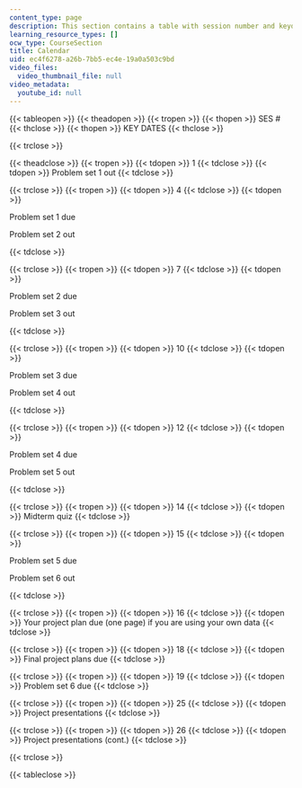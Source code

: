 ```yaml
---
content_type: page
description: This section contains a table with session number and keydates.
learning_resource_types: []
ocw_type: CourseSection
title: Calendar
uid: ec4f6278-a26b-7bb5-ec4e-19a0a503c9bd
video_files:
  video_thumbnail_file: null
video_metadata:
  youtube_id: null
---
```


{{< tableopen >}}
{{< theadopen >}}
{{< tropen >}}
{{< thopen >}}
SES #
{{< thclose >}}
{{< thopen >}}
KEY DATES
{{< thclose >}}

{{< trclose >}}

{{< theadclose >}}
{{< tropen >}}
{{< tdopen >}}
1
{{< tdclose >}}
{{< tdopen >}}
Problem set 1 out
{{< tdclose >}}

{{< trclose >}}
{{< tropen >}}
{{< tdopen >}}
4
{{< tdclose >}}
{{< tdopen >}}


Problem set 1 due

Problem set 2 out


{{< tdclose >}}

{{< trclose >}}
{{< tropen >}}
{{< tdopen >}}
7
{{< tdclose >}}
{{< tdopen >}}


Problem set 2 due

Problem set 3 out


{{< tdclose >}}

{{< trclose >}}
{{< tropen >}}
{{< tdopen >}}
10
{{< tdclose >}}
{{< tdopen >}}


Problem set 3 due

Problem set 4 out


{{< tdclose >}}

{{< trclose >}}
{{< tropen >}}
{{< tdopen >}}
12
{{< tdclose >}}
{{< tdopen >}}


Problem set 4 due

Problem set 5 out


{{< tdclose >}}

{{< trclose >}}
{{< tropen >}}
{{< tdopen >}}
14
{{< tdclose >}}
{{< tdopen >}}
Midterm quiz
{{< tdclose >}}

{{< trclose >}}
{{< tropen >}}
{{< tdopen >}}
15
{{< tdclose >}}
{{< tdopen >}}


Problem set 5 due

Problem set 6 out


{{< tdclose >}}

{{< trclose >}}
{{< tropen >}}
{{< tdopen >}}
16
{{< tdclose >}}
{{< tdopen >}}
Your project plan due (one page) if you are using your own data
{{< tdclose >}}

{{< trclose >}}
{{< tropen >}}
{{< tdopen >}}
18
{{< tdclose >}}
{{< tdopen >}}
Final project plans due
{{< tdclose >}}

{{< trclose >}}
{{< tropen >}}
{{< tdopen >}}
19
{{< tdclose >}}
{{< tdopen >}}
Problem set 6 due
{{< tdclose >}}

{{< trclose >}}
{{< tropen >}}
{{< tdopen >}}
25
{{< tdclose >}}
{{< tdopen >}}
Project presentations
{{< tdclose >}}

{{< trclose >}}
{{< tropen >}}
{{< tdopen >}}
26
{{< tdclose >}}
{{< tdopen >}}
Project presentations (cont.)
{{< tdclose >}}

{{< trclose >}}

{{< tableclose >}}